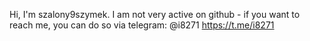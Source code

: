 Hi, I'm szalony9szymek.
I am not very active on github - if you want to reach me, you can do so via telegram: @i8271 https://t.me/i8271
